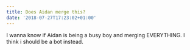 ```yaml
---
title: Does Aidan merge this?
date: '2018-07-27T17:23:02+01:00'
---
```

I wanna know if Aidan is being a busy boy and merging EVERYTHING. I think i should be a bot instead.
